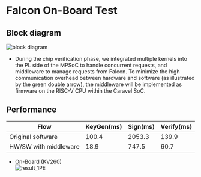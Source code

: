 # Falcon On-Board Test

## Block diagram

![block diagram](https://github.com/vic9112/Advance_SOC/assets/137171415/98282e05-a2c4-4375-a725-644d0bcd4690)

- During the chip verification phase, we integrated multiple kernels into the PL side of the MPSoC to handle concurrent requests, and middleware to manage requests from Falcon. To minimize the high communication overhead between hardware and software (as illustrated by the green double arrow), the middleware will be implemented as firmware on the RISC-V CPU within the Caravel SoC.

## Performance

| Flow | KeyGen(ms) | Sign(ms) | Verify(ms) |
| ---- | ---------- | -------- | ---------- |
| Original software | 100.4 | 2053.3 | 139.9 |
| HW/SW with middleware | 18.9 | 747.5 | 60.7 |


- On-Board (KV260) <br>
![result_1PE](https://github.com/vic9112/Advance_SOC/assets/137171415/0dba7572-2d9c-4a85-8002-7d4700a284ec)


